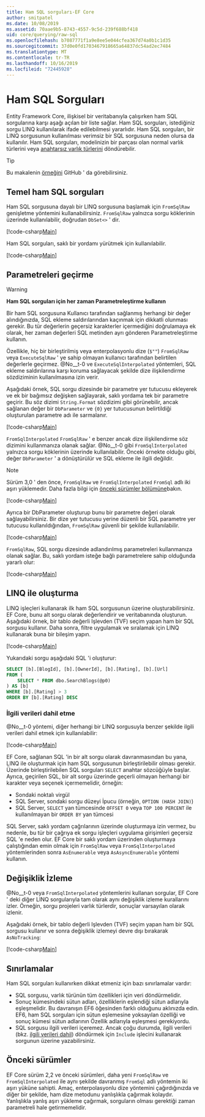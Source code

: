 ```yaml
---
title: Ham SQL sorguları-EF Core
author: smitpatel
ms.date: 10/08/2019
ms.assetid: 70aae9b5-8743-4557-9c5d-239f688bf418
uid: core/querying/raw-sql
ms.openlocfilehash: b7087771f1a9e8ee5e044cfea367d74a0b1c1d35
ms.sourcegitcommit: 37d0e0fd1703467918665a64837dc54ad2ec7484
ms.translationtype: MT
ms.contentlocale: tr-TR
ms.lasthandoff: 10/16/2019
ms.locfileid: "72445928"
---
```

# <a name="raw-sql-queries"></a>Ham SQL Sorguları

Entity Framework Core, ilişkisel bir veritabanıyla çalışırken ham SQL sorgularına karşı aşağı açılan bir liste sağlar. Ham SQL sorguları, istediğiniz sorgu LINQ kullanılarak ifade edilebilmesi yararlıdır. Ham SQL sorguları, bir LINQ sorgusunun kullanılması verimsiz bir SQL sorgusuna neden olursa da kullanılır. Ham SQL sorguları, modelinizin bir parçası olan normal varlık türlerini veya [anahtarsız varlık türlerini](xref:core/modeling/keyless-entity-types) döndürebilir.

> [!TIP]  
> Bu makalenin [örneğini](https://github.com/aspnet/EntityFramework.Docs/tree/master/samples/core/Querying/) GitHub ' da görebilirsiniz.

## <a name="basic-raw-sql-queries"></a>Temel ham SQL sorguları

Ham SQL sorgusuna dayalı bir LINQ sorgusuna başlamak için `FromSqlRaw` genişletme yöntemini kullanabilirsiniz. `FromSqlRaw` yalnızca sorgu köklerinin üzerinde kullanılabilir, doğrudan `DbSet<>` ' dir.

[!code-csharp[Main](../../../samples/core/Querying/RawSQL/Sample.cs#FromSqlRaw)]

Ham SQL sorguları, saklı bir yordamı yürütmek için kullanılabilir.

[!code-csharp[Main](../../../samples/core/Querying/RawSQL/Sample.cs#FromSqlRawStoredProcedure)]

## <a name="passing-parameters"></a>Parametreleri geçirme

> [!WARNING]
> **Ham SQL sorguları için her zaman Parametreleştirme kullanın**
>
> Bir ham SQL sorgusuna Kullanıcı tarafından sağlanmış herhangi bir değer alındığınızda, SQL ekleme saldırılarından kaçınmak için dikkatli olunması gerekir. Bu tür değerlerin geçersiz karakterler içermediğini doğrulamaya ek olarak, her zaman değerleri SQL metinden ayrı gönderen Parametreleştirme kullanın.
>
> Özellikle, hiç bir birleştirilmiş veya enterpolasyonlu dize (`$""`) `FromSqlRaw` veya `ExecuteSqlRaw` ' ye sahip olmayan kullanıcı tarafından belirtilen değerlerle geçirmez. @No__t-0 ve `ExecuteSqlInterpolated` yöntemleri, SQL ekleme saldırılarına karşı koruma sağlayacak şekilde dize ilişkilendirme sözdiziminin kullanılmasına izin verir.

Aşağıdaki örnek, SQL sorgu dizesinde bir parametre yer tutucusu ekleyerek ve ek bir bağımsız değişken sağlayarak, saklı yordama tek bir parametre geçirir. Bu söz dizimi `String.Format` sözdizimi gibi görünebilir, ancak sağlanan değer bir `DbParameter` ve `{0}` yer tutucusunun belirtildiği oluşturulan parametre adı ile sarmalanır.

[!code-csharp[Main](../../../samples/core/Querying/RawSQL/Sample.cs#FromSqlRawStoredProcedureParameter)]

`FromSqlInterpolated` `FromSqlRaw` ' e benzer ancak dize ilişkilendirme söz dizimini kullanmanıza olanak sağlar. @No__t-0 gibi `FromSqlInterpolated` yalnızca sorgu köklerinin üzerinde kullanılabilir. Önceki örnekte olduğu gibi, değer `DbParameter` ' a dönüştürülür ve SQL ekleme ile ilgili değildir.

> [!NOTE]
> Sürüm 3,0 ' den önce, `FromSqlRaw` ve `FromSqlInterpolated` `FromSql` adlı iki aşırı yüklemedir. Daha fazla bilgi için [önceki sürümler bölümüne](#previous-versions)bakın.

[!code-csharp[Main](../../../samples/core/Querying/RawSQL/Sample.cs#FromSqlInterpolatedStoredProcedureParameter)]

Ayrıca bir DbParameter oluşturup bunu bir parametre değeri olarak sağlayabilirsiniz. Bir dize yer tutucusu yerine düzenli bir SQL parametre yer tutucusu kullanıldığından, `FromSqlRaw` güvenli bir şekilde kullanılabilir.

[!code-csharp[Main](../../../samples/core/Querying/RawSQL/Sample.cs#FromSqlRawStoredProcedureSqlParameter)]

`FromSqlRaw`, SQL sorgu dizesinde adlandırılmış parametreleri kullanmanıza olanak sağlar. Bu, saklı yordam isteğe bağlı parametrelere sahip olduğunda yararlı olur:

[!code-csharp[Main](../../../samples/core/Querying/RawSQL/Sample.cs#FromSqlRawStoredProcedureNamedSqlParameter)]

## <a name="composing-with-linq"></a>LINQ ile oluşturma

LINQ işleçleri kullanarak ilk ham SQL sorgusunun üzerine oluşturabilirsiniz. EF Core, bunu alt sorgu olarak değerlendirir ve veritabanında oluşturun. Aşağıdaki örnek, bir tablo değerli Işlevden (TVF) seçim yapan ham bir SQL sorgusu kullanır. Daha sonra, filtre uygulamak ve sıralamak için LINQ kullanarak buna bir bileşim yapın.

[!code-csharp[Main](../../../samples/core/Querying/RawSQL/Sample.cs#FromSqlInterpolatedComposed)]

Yukarıdaki sorgu aşağıdaki SQL 'i oluşturur:

```sql
SELECT [b].[BlogId], [b].[OwnerId], [b].[Rating], [b].[Url]
FROM (
    SELECT * FROM dbo.SearchBlogs(@p0)
) AS [b]
WHERE [b].[Rating] > 3
ORDER BY [b].[Rating] DESC
```

### <a name="including-related-data"></a>İlgili verileri dahil etme

@No__t-0 yöntemi, diğer herhangi bir LINQ sorgusuyla benzer şekilde ilgili verileri dahil etmek için kullanılabilir:

[!code-csharp[Main](../../../samples/core/Querying/RawSQL/Sample.cs#FromSqlInterpolatedInclude)]

EF Core, sağlanan SQL 'in bir alt sorgu olarak davranmasından bu yana, LINQ ile oluşturmak için ham SQL sorgusunun birleştirilebilir olması gerekir. Üzerinde birleştirilebilen SQL sorguları `SELECT` anahtar sözcüğüyle başlar. Ayrıca, geçirilen SQL, bir alt sorgu üzerinde geçerli olmayan herhangi bir karakter veya seçenek içermemelidir, örneğin:

- Sondaki noktalı virgül
- SQL Server, sondaki sorgu düzeyi İpucu (örneğin, `OPTION (HASH JOIN)`)
- SQL Server, `SELECT` yan tümcesinde `OFFSET 0` veya `TOP 100 PERCENT` ile kullanılmayan bir `ORDER BY` yan tümcesi

SQL Server, saklı yordam çağrılarının üzerinde oluşturmaya izin vermez, bu nedenle, bu tür bir çağrıya ek sorgu işleçleri uygulama girişimleri geçersiz SQL 'e neden olur. EF Core bir saklı yordam üzerinden oluşturmaya çalıştığından emin olmak için `FromSqlRaw` veya `FromSqlInterpolated` yöntemlerinden sonra `AsEnumerable` veya `AsAsyncEnumerable` yöntemi kullanın.

## <a name="change-tracking"></a>Değişiklik İzleme

@No__t-0 veya `FromSqlInterpolated` yöntemlerini kullanan sorgular, EF Core ' deki diğer LINQ sorgularıyla tam olarak aynı değişiklik izleme kurallarını izler. Örneğin, sorgu projeleri varlık türlerdir, sonuçlar varsayılan olarak izlenir.

Aşağıdaki örnek, bir tablo değerli Işlevden (TVF) seçim yapan ham bir SQL sorgusu kullanır ve sonra değişiklik izlemeyi devre dışı bırakarak `AsNoTracking`:

[!code-csharp[Main](../../../samples/core/Querying/RawSQL/Sample.cs#FromSqlInterpolatedAsNoTracking)]

## <a name="limitations"></a>Sınırlamalar

Ham SQL sorguları kullanırken dikkat etmeniz için bazı sınırlamalar vardır:

- SQL sorgusu, varlık türünün tüm özellikleri için veri döndürmelidir.
- Sonuç kümesindeki sütun adları, özelliklerin eşlendiği sütun adlarıyla eşleşmelidir. Bu davranışın EF6 öğesinden farklı olduğunu aklınızda edin. EF6, ham SQL sorguları için sütun eşlemesine yoksayılan özelliği ve sonuç kümesi sütun adlarının Özellik adlarıyla eşleşmesi gerekiyordu.
- SQL sorgusu ilgili verileri içeremez. Ancak çoğu durumda, ilgili verileri (bkz. [ilgili verileri dahil](#including-related-data)) döndürmek için `Include` işlecini kullanarak sorgunun üzerine yazabilirsiniz.

## <a name="previous-versions"></a>Önceki sürümler

EF Core sürüm 2,2 ve önceki sürümleri, daha yeni `FromSqlRaw` ve `FromSqlInterpolated` ile aynı şekilde davranmış `FromSql` adlı yöntemin iki aşırı yüküne sahipti. Amaç, enterpolasyonlu dize yöntemini çağırdığınızda ve diğer bir şekilde, ham dize metodunu yanlışlıkla çağırmak kolaydır. Yanlışlıkla yanlış aşırı yükleme çağırmak, sorguların olması gerektiği zaman parametreli hale getirmemelidir.
